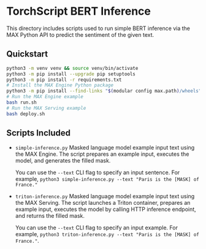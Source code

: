# TorchScript BERT Inference

This directory includes scripts used to run simple BERT inference via the MAX
Python API to predict the sentiment of the given text.

## Quickstart

```sh
python3 -m venv venv && source venv/bin/activate
python3 -m pip install --upgrade pip setuptools
python3 -m pip install -r requirements.txt
# Install the MAX Engine Python package
python3 -m pip install --find-links "$(modular config max.path)/wheels" max-engine
# Run the MAX Engine example
bash run.sh
# Run the MAX Serving example
bash deploy.sh
```

## Scripts Included

- `simple-inference.py`
    Masked language model example input text using the MAX Engine. The script prepares an
    example input, executes the model, and generates the filled mask.

    You can use the `--text` CLI flag to specify an input sentence.
    For example, `python3 simple-inference.py --text "Paris is the [MASK] of France."`

- `triton-inference.py`
    Masked language model example input text using the MAX Serving. The script launches a Triton container, prepares an example input, executes the model by calling HTTP inference endpoint, and returns the filled mask.

    You can use the `--text` CLI flag to specify an input example.
    For example, `python3 triton-inference.py --text "Paris is the [MASK] of France."`.
